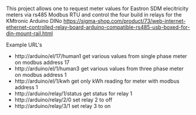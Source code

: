 This project allows one to request meter values for Eastron SDM elecitricity meters via rs485 Modbus RTU and control the four build in relays for the KMtronic Arduino DINo https://sigma-shop.com/product/73/web-internet-ethernet-controlled-relay-board-arduino-compatible-rs485-usb-boxed-for-din-mount-rail.html

Example URL's

 * http://arduino/el/17/human1 get various values from single phase meter on modbus address 17
 * http://arduino/el/1/human3 get various values from three phase meter on modbus address 1
 * http://arduino/el/1/kwh get only kWh reading for meter with modbus address 1
 * http://arduino/relay/1/status get status for relay 1
 * http://arduino/relay/2/0 set relay 2 to off
 * http://arduino/relay/3/1 set relay 3 to on
